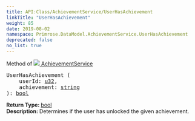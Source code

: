 ```yaml
---
title: API:Class/AchievementService/UserHasAchievement
linkTitle: "UserHasAchievement"
weight: 85
date: 2019-08-02
namespace: Primrose.DataModel.AchievementService.UserHasAchievement
deprecated: false
no_list: true
---
```

Method of <a href="/docs/api-reference/Class/AchievementService"><img src="/icons/silk/award_star_gold_1.png"/>&nbsp;AchievementService</a>
<pre class="method-declaration">
UserHasAchievement (
    userId: <a class="type" href="/docs/api-reference/System/Primitives#uint32">u32</a>,
    achievement: <a class="type" href="/docs/api-reference/System/string">string</a>
): <a class="type" href="/docs/api-reference/System/Primitives#boolean">bool</a></pre>
<b>Return Type: </b>
<a class="type" href="/docs/api-reference/System/Primitives#boolean">bool</a>
<br/>
<b>Description: </b>
Determines if the user has unlocked the given achievement.


